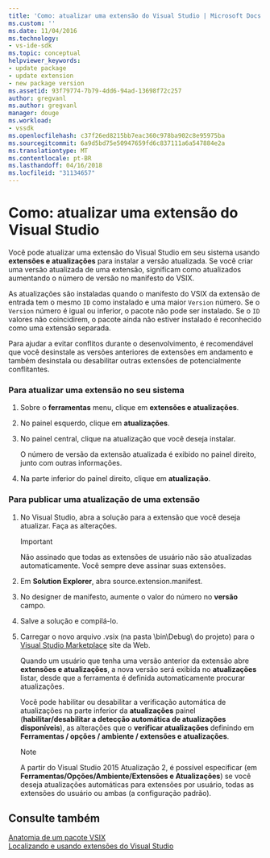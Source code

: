 ```yaml
---
title: 'Como: atualizar uma extensão do Visual Studio | Microsoft Docs'
ms.custom: ''
ms.date: 11/04/2016
ms.technology:
- vs-ide-sdk
ms.topic: conceptual
helpviewer_keywords:
- update package
- update extension
- new package version
ms.assetid: 93f79774-7b79-4dd6-94ad-13698f72c257
author: gregvanl
ms.author: gregvanl
manager: douge
ms.workload:
- vssdk
ms.openlocfilehash: c37f26ed8215bb7eac360c978ba902c8e95975ba
ms.sourcegitcommit: 6a9d5bd75e50947659fd6c837111a6a547884e2a
ms.translationtype: MT
ms.contentlocale: pt-BR
ms.lasthandoff: 04/16/2018
ms.locfileid: "31134657"
---
```

# <a name="how-to-update-a-visual-studio-extension"></a>Como: atualizar uma extensão do Visual Studio
Você pode atualizar uma extensão do Visual Studio em seu sistema usando **extensões e atualizações** para instalar a versão atualizada. Se você criar uma versão atualizada de uma extensão, significam como atualizados aumentando o número de versão no manifesto do VSIX.  
  
 As atualizações são instaladas quando o manifesto do VSIX da extensão de entrada tem o mesmo `ID` como instalado e uma maior `Version` número. Se o `Version` número é igual ou inferior, o pacote não pode ser instalado. Se o `ID` valores não coincidirem, o pacote ainda não estiver instalado é reconhecido como uma extensão separada.  
  
 Para ajudar a evitar conflitos durante o desenvolvimento, é recomendável que você desinstale as versões anteriores de extensões em andamento e também desinstala ou desabilitar outras extensões de potencialmente conflitantes.  
  
### <a name="to-update-an-extension-on-your-system"></a>Para atualizar uma extensão no seu sistema  
  
1.  Sobre o **ferramentas** menu, clique em **extensões e atualizações**.  
  
2.  No painel esquerdo, clique em **atualizações**.  
  
3.  No painel central, clique na atualização que você deseja instalar.  
  
     O número de versão da extensão atualizada é exibido no painel direito, junto com outras informações.  
  
4.  Na parte inferior do painel direito, clique em **atualização**.  
  
### <a name="to-publish-an-update-of-an-extension"></a>Para publicar uma atualização de uma extensão  
  
1.  No Visual Studio, abra a solução para a extensão que você deseja atualizar. Faça as alterações.  
  
    > [!IMPORTANT]
    >  Não assinado que todas as extensões de usuário não são atualizadas automaticamente. Você sempre deve assinar suas extensões.  
  
2.  Em **Solution Explorer**, abra source.extension.manifest.  
  
3.  No designer de manifesto, aumente o valor do número no **versão** campo.  
  
4.  Salve a solução e compilá-lo.  
  
5.  Carregar o novo arquivo .vsix (na pasta \bin\Debug\ do projeto) para o [Visual Studio Marketplace](https://marketplace.visualstudio.com/vs) site da Web.  
  
     Quando um usuário que tenha uma versão anterior da extensão abre **extensões e atualizações**, a nova versão será exibida no **atualizações** listar, desde que a ferramenta é definida automaticamente procurar atualizações.  
  
     Você pode habilitar ou desabilitar a verificação automática de atualizações na parte inferior da **atualizações** painel (**habilitar/desabilitar a detecção automática de atualizações disponíveis**), as alterações que o **verificar atualizações** definindo em **Ferramentas / opções / ambiente / extensões e atualizações**.  
  
    > [!NOTE]
    >  A partir do Visual Studio 2015 Atualização 2, é possível especificar (em **Ferramentas/Opções/Ambiente/Extensões e Atualizações**) se você deseja atualizações automáticas para extensões por usuário, todas as extensões do usuário ou ambas (a configuração padrão).  
  
## <a name="see-also"></a>Consulte também  
 [Anatomia de um pacote VSIX](../extensibility/anatomy-of-a-vsix-package.md)   
 [Localizando e usando extensões do Visual Studio](../ide/finding-and-using-visual-studio-extensions.md)
